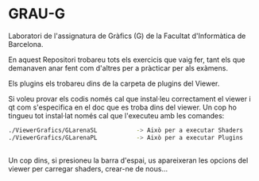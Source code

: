 # GRAU-G

Laboratori de l'assignatura de Gràfics (G) de la Facultat d'Informàtica de Barcelona.

En aquest Repositori trobareu tots els exercicis que vaig fer, tant els que demanaven anar fent com d'altres per a pràcticar per als exàmens.

Els plugins els trobareu dins de la carpeta de plugins del Viewer.

Si voleu provar els codis només cal que instal·leu correctament el viewer i qt com s'especifica en el doc que es troba dins del viewer. Un cop ho tingueu tot instal·lat només cal que l'executeu amb les comandes:

```bash
./ViewerGrafics/GLarenaSL			-> Això per a executar Shaders
./ViewerGrafics/GLarenaPL			-> Això per a executar Plugins
  
```

Un cop dins, si presioneu la barra d'espai, us apareixeran les opcions del viewer per carregar shaders, crear-ne de nous...

